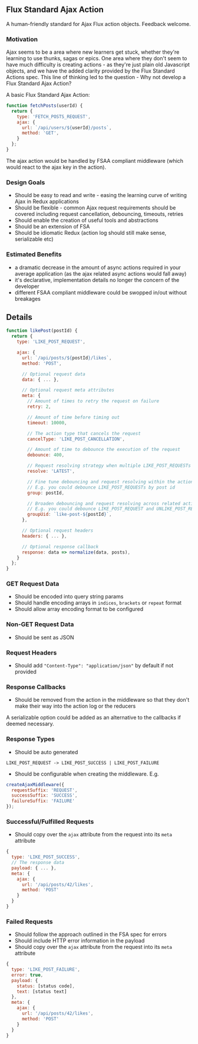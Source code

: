 ## Flux Standard Ajax Action
A human-friendly standard for Ajax Flux action objects. Feedback welcome.

### Motivation
Ajax seems to be a area where new learners get stuck, whether they're learning to use thunks, sagas or epics. One area where they don't seem to have much difficulty is creating actions - as they're just plain old Javascript objects, and we have the added clarity provided by the Flux Standard Actions spec. This line of thinking led to the question - Why not develop a Flux Standard Ajax Action?

A basic Flux Standard Ajax Action:
```js
function fetchPosts(userId) {
  return {
    type: 'FETCH_POSTS_REQUEST',
    ajax: {
      url: `/api/users/${userId}/posts`,
      method: 'GET',
    }
  };  
}
```
The ajax action would be handled by FSAA compliant middleware (which would react to the ajax key in the action).

### Design Goals
- Should be easy to read and write - easing the learning curve of writing Ajax in Redux applications
- Should be flexible - common Ajax request requirements should be covered including request cancellation, debouncing, timeouts, retries
- Should enable the creation of useful tools and abstractions
- Should be an extension of FSA 
- Should be idiomatic Redux (action log should still make sense, serializable etc)

### Estimated Benefits
- a dramatic decrease in the amount of async actions required in your average application (as the ajax related async actions would fall away)
- it's declarative, implementation details no longer the concern of the developer
- different FSAA compliant middleware could be swopped in/out without breakages

## Details
```js
function likePost(postId) {
  return {
    type: 'LIKE_POST_REQUEST',

    ajax: {
      url: `/api/posts/${postId}/likes`,
      method: 'POST',

      // Optional request data
      data: { ... },

      // Optional request meta attributes
      meta: {
        // Amount of times to retry the request on failure
        retry: 2,

        // Amount of time before timing out
        timeout: 10000,  

        // The action type that cancels the request
        cancelType: 'LIKE_POST_CANCELLATION',

        // Amount of time to debounce the execution of the request
        debounce: 400,

        // Request resolving strategy when multiple LIKE_POST_REQUESTs are in flight
        resolve: 'LATEST',

        // Fine tune debouncing and request resolving within the action type.
        // E.g. you could debounce LIKE_POST_REQUESTs by post id
        group: postId,

        // Broaden debouncing and request resolving across related action types.
        // E.g. you could debounce LIKE_POST_REQUEST and UNLIKE_POST_REQUESTs by postId
        groupUid: `like-post-${postId}`,
      },

      // Optional request headers
      headers: { ... },

      // Optional response callback
      response: data => normalize(data, posts),
    }
  };  
}
```
### GET Request Data
- Should be encoded into query string params
- Should handle encoding arrays in ```indices```, ```brackets``` or ```repeat``` format
- Should allow array encoding format to be configured

### Non-GET Request Data
- Should be sent as JSON

### Request Headers
- Should add ```"Content-Type": "application/json"``` by default if not provided

### Response Callbacks

- Should be removed from the action in the middleware so that they don't make their way into the action log or the reducers

A serializable option could be added as an alternative to the callbacks if deemed necessary.

### Response Types

- Should be auto generated

```
LIKE_POST_REQUEST -> LIKE_POST_SUCCESS | LIKE_POST_FAILURE
```

- Should be configurable when creating the middleware. E.g.

```js
createAjaxMiddleware({ 
  requestSuffix: 'REQUEST',
  successSuffix: 'SUCCESS',
  failureSuffix: 'FAILURE'
});
```
### Successful/Fulfilled Requests

- Should copy over the ```ajax``` attribute from the request into its ```meta``` attribute

```js
{
  type: 'LIKE_POST_SUCCESS',
  // The response data
  payload: { ... },
  meta: {
    ajax: { 
      url: '/api/posts/42/likes',
      method: 'POST'
    }
  }
}
```
### Failed Requests

- Should follow the approach outlined in the FSA spec for errors
- Should include HTTP error information in the payload
- Should copy over the ```ajax``` attribute from the request into its ```meta``` attribute

```js
{
  type: 'LIKE_POST_FAILURE',
  error: true,
  payload: {
    status: [status code],
    text: [status text]
  },
  meta: {
    ajax: { 
      url: '/api/posts/42/likes',
      method: 'POST'
    }
  }
}
```
